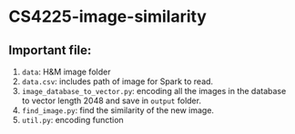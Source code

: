 # CS4225-image-similarity

## Important file:  
1. `data`: H&M image folder
2. `data.csv`: includes path of image for Spark to read.
3. `image_database_to_vector.py`: encoding all the images in the database to vector length 2048 and save in `output` folder.
4. `find_image.py`: find the similarity of the new image.
5. `util.py`: encoding function
